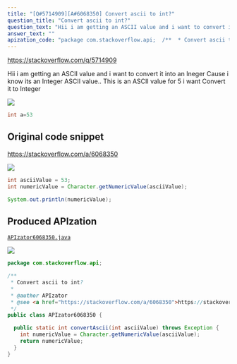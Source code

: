 ```yaml
---
title: "[Q#5714909][A#6068350] Convert ascii to int?"
question_title: "Convert ascii to int?"
question_text: "Hii i am getting an ASCII value and i want to convert it into an Ineger Cause i know its an Integer ASCII value.. This is an ASCII value for 5 i want  Convert it to Integer"
answer_text: ""
apization_code: "package com.stackoverflow.api;  /**  * Convert ascii to int?  *  * @author APIzator  * @see <a href=\"https://stackoverflow.com/a/6068350\">https://stackoverflow.com/a/6068350</a>  */ public class APIzator6068350 {    public static int convertAscii(int asciiValue) throws Exception {     int numericValue = Character.getNumericValue(asciiValue);     return numericValue;   } }"
---
```


https://stackoverflow.com/q/5714909

Hii i am getting an ASCII value and i want to convert it into an Ineger Cause i know its an Integer ASCII value..
This is an ASCII value for 5 i want  Convert it to Integer


<div class="code-logo"><img src="/stackoverflow.png" /></div>

```java
int a=53
```


## Original code snippet

https://stackoverflow.com/a/6068350



<div class="code-logo"><img src="/stackoverflow.png" /></div>

```java
int asciiValue = 53;
int numericValue = Character.getNumericValue(asciiValue);

System.out.println(numericValue);
```

## Produced APIzation

[`APIzator6068350.java`](https://github.com/pasqualesalza/apization-temp/raw/main/data/search/APIzator6068350.java)

<div class="code-logo"><img src="/apizator.png" /></div>

```java
package com.stackoverflow.api;

/**
 * Convert ascii to int?
 *
 * @author APIzator
 * @see <a href="https://stackoverflow.com/a/6068350">https://stackoverflow.com/a/6068350</a>
 */
public class APIzator6068350 {

  public static int convertAscii(int asciiValue) throws Exception {
    int numericValue = Character.getNumericValue(asciiValue);
    return numericValue;
  }
}

```